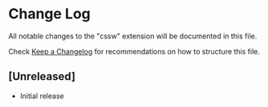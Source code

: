 # Change Log

All notable changes to the "cssw" extension will be documented in this file.

Check [Keep a Changelog](http://keepachangelog.com/) for recommendations on how to structure this file.

## [Unreleased]

- Initial release
